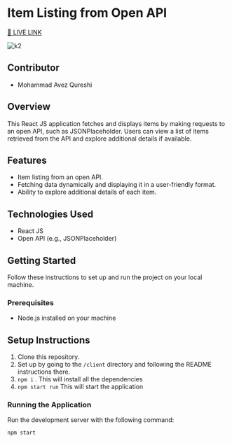 # Item Listing from Open API

[🔴 LIVE LINK](https://avez-a3-fetching-api.netlify.app/)

![k2](https://github.com/avezqureshi14/a2-ecommerce-multiple-filters/assets/95353195/35ad1eec-6721-4a20-9580-14a8ad9087c0)


## Contributor
- Mohammad Avez Qureshi

## Overview
This React JS application fetches and displays items by making requests to an open API, such as JSONPlaceholder. Users can view a list of items retrieved from the API and explore additional details if available.

## Features
- Item listing from an open API.
- Fetching data dynamically and displaying it in a user-friendly format.
- Ability to explore additional details of each item.

## Technologies Used
- React JS
- Open API (e.g., JSONPlaceholder)

## Getting Started
Follow these instructions to set up and run the project on your local machine.

### Prerequisites
- Node.js installed on your machine

## Setup Instructions

1. Clone this repository.
2. Set up by going to the `/client` directory and following the README instructions there.
3. `npm i` . This will install all the dependencies
4. `npm start run` This will start the application

### Running the Application
Run the development server with the following command:
```bash
npm start
